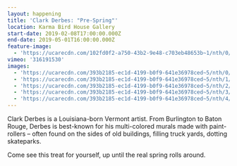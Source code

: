 ```yaml
---
layout: happening
title: 'Clark Derbes: "Pre-Spring"'
location: Karma Bird House Gallery
start-date: 2019-02-08T17:00:00.000Z
end-date: 2019-05-01T16:00:00.000Z
feature-image:
  - 'https://ucarecdn.com/102fd0f2-a750-43b2-9e48-c703eb48653b~1/nth/0/'
vimeo: '316191530'
images:
  - 'https://ucarecdn.com/393b2185-ec1d-4199-b0f9-641e36978ced~5/nth/0/'
  - 'https://ucarecdn.com/393b2185-ec1d-4199-b0f9-641e36978ced~5/nth/1/'
  - 'https://ucarecdn.com/393b2185-ec1d-4199-b0f9-641e36978ced~5/nth/2/'
  - 'https://ucarecdn.com/393b2185-ec1d-4199-b0f9-641e36978ced~5/nth/3/'
  - 'https://ucarecdn.com/393b2185-ec1d-4199-b0f9-641e36978ced~5/nth/4/'
---
```

Clark Derbes is a Louisiana-born Vermont artist. From Burlington to Baton Rouge, Derbes is best-known for his multi-colored murals made with paint-rollers – often found on the sides of old buildings, filling truck yards, dotting skateparks.



Come see this treat for yourself, up until the real spring rolls around.
